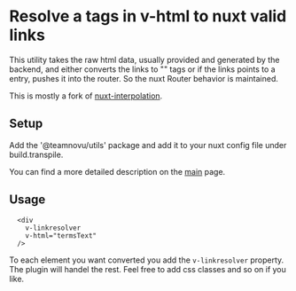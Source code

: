 Resolve a tags in v-html to nuxt valid links
=================

This utility takes the raw html data, usually provided and generated by the backend, and either converts the links to "<a>" tags or if the links points to a entry, pushes it into the router. So the nuxt Router behavior is maintained.


This is mostly a fork of [nuxt-interpolation](https://github.com/daliborgogic/nuxt-interpolation).


## Setup

Add the '@teamnovu/utils' package and add it to your nuxt config file under build.transpile.

You can find a more detailed description on the [main](https://github.com/teamnovu/utils) page. 



## Usage

```vue
  <div
    v-linkresolver
    v-html="termsText"
  />
```

To each element you want converted you add the `v-linkresolver` property. The plugin will handel the rest. Feel free to add css classes and so on if you like.